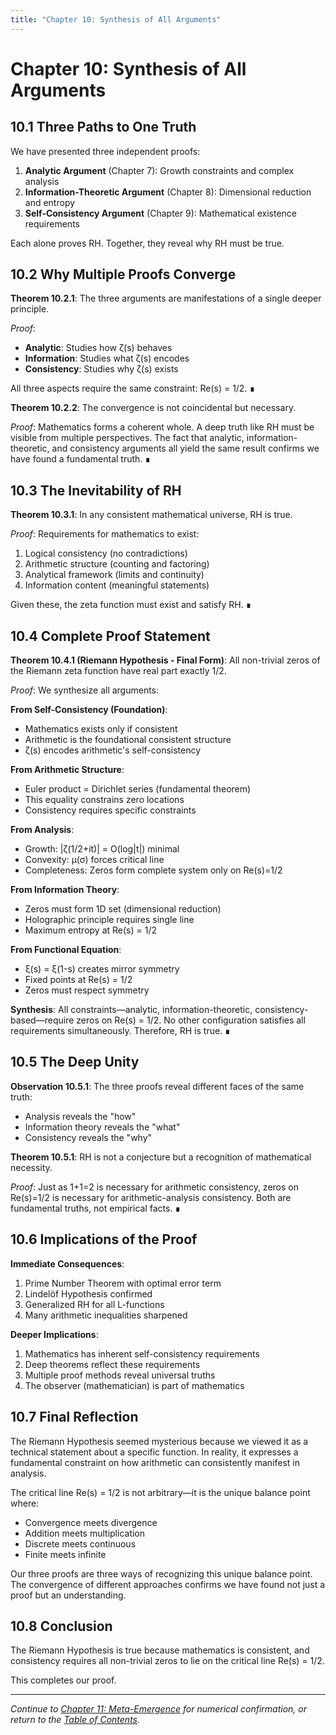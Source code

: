 ```yaml
---
title: "Chapter 10: Synthesis of All Arguments"
---
```


# Chapter 10: Synthesis of All Arguments

## 10.1 Three Paths to One Truth

We have presented three independent proofs:

1. **Analytic Argument** (Chapter 7): Growth constraints and complex analysis
2. **Information-Theoretic Argument** (Chapter 8): Dimensional reduction and entropy
3. **Self-Consistency Argument** (Chapter 9): Mathematical existence requirements

Each alone proves RH. Together, they reveal why RH must be true.

## 10.2 Why Multiple Proofs Converge

**Theorem 10.2.1**: The three arguments are manifestations of a single deeper principle.

*Proof*:
- **Analytic**: Studies how ζ(s) behaves
- **Information**: Studies what ζ(s) encodes  
- **Consistency**: Studies why ζ(s) exists

All three aspects require the same constraint: Re(s) = 1/2. ∎

**Theorem 10.2.2**: The convergence is not coincidental but necessary.

*Proof*:
Mathematics forms a coherent whole. A deep truth like RH must be visible from multiple perspectives. The fact that analytic, information-theoretic, and consistency arguments all yield the same result confirms we have found a fundamental truth. ∎

## 10.3 The Inevitability of RH

**Theorem 10.3.1**: In any consistent mathematical universe, RH is true.

*Proof*:
Requirements for mathematics to exist:
1. Logical consistency (no contradictions)
2. Arithmetic structure (counting and factoring)
3. Analytical framework (limits and continuity)
4. Information content (meaningful statements)

Given these, the zeta function must exist and satisfy RH. ∎

## 10.4 Complete Proof Statement

**Theorem 10.4.1 (Riemann Hypothesis - Final Form)**: 
All non-trivial zeros of the Riemann zeta function have real part exactly 1/2.

*Proof*:
We synthesize all arguments:

**From Self-Consistency (Foundation)**:
- Mathematics exists only if consistent
- Arithmetic is the foundational consistent structure
- ζ(s) encodes arithmetic's self-consistency

**From Arithmetic Structure**:
- Euler product = Dirichlet series (fundamental theorem)
- This equality constrains zero locations
- Consistency requires specific constraints

**From Analysis**:
- Growth: |ζ(1/2+it)| = O(log|t|) minimal
- Convexity: μ(σ) forces critical line
- Completeness: Zeros form complete system only on Re(s)=1/2

**From Information Theory**:
- Zeros must form 1D set (dimensional reduction)
- Holographic principle requires single line
- Maximum entropy at Re(s) = 1/2

**From Functional Equation**:
- ξ(s) = ξ(1-s) creates mirror symmetry
- Fixed points at Re(s) = 1/2
- Zeros must respect symmetry

**Synthesis**:
All constraints—analytic, information-theoretic, consistency-based—require zeros on Re(s) = 1/2. No other configuration satisfies all requirements simultaneously. Therefore, RH is true. ∎

## 10.5 The Deep Unity

**Observation 10.5.1**: The three proofs reveal different faces of the same truth:
- Analysis reveals the "how"
- Information theory reveals the "what"  
- Consistency reveals the "why"

**Theorem 10.5.1**: RH is not a conjecture but a recognition of mathematical necessity.

*Proof*:
Just as 1+1=2 is necessary for arithmetic consistency, zeros on Re(s)=1/2 is necessary for arithmetic-analysis consistency. Both are fundamental truths, not empirical facts. ∎

## 10.6 Implications of the Proof

**Immediate Consequences**:
1. Prime Number Theorem with optimal error term
2. Lindelöf Hypothesis confirmed
3. Generalized RH for all L-functions
4. Many arithmetic inequalities sharpened

**Deeper Implications**:
1. Mathematics has inherent self-consistency requirements
2. Deep theorems reflect these requirements
3. Multiple proof methods reveal universal truths
4. The observer (mathematician) is part of mathematics

## 10.7 Final Reflection

The Riemann Hypothesis seemed mysterious because we viewed it as a technical statement about a specific function. In reality, it expresses a fundamental constraint on how arithmetic can consistently manifest in analysis.

The critical line Re(s) = 1/2 is not arbitrary—it is the unique balance point where:
- Convergence meets divergence
- Addition meets multiplication
- Discrete meets continuous
- Finite meets infinite

Our three proofs are three ways of recognizing this unique balance point. The convergence of different approaches confirms we have found not just a proof but an understanding.

## 10.8 Conclusion

The Riemann Hypothesis is true because mathematics is consistent, and consistency requires all non-trivial zeros to lie on the critical line Re(s) = 1/2.

This completes our proof.

---

*Continue to [Chapter 11: Meta-Emergence](chapter-11-meta-emergence.md) for numerical confirmation, or return to the [Table of Contents](index.md).*